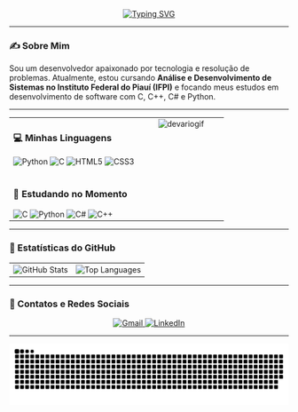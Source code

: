 <div align="center">
  <a href="https://git.io/typing-svg">
    <img src="https://readme-typing-svg.demolab.com?font=Fira+Code&weight=500&size=22&pause=1000&color=2B97FA&center=true&vCenter=true&random=false&width=524&lines=Hi+there+%F0%9F%91%8B+I'm+Marcos+Gabriel!+" alt="Typing SVG">
  </a>
</div>

---

### ✍️ Sobre Mim

<p>
  Sou um desenvolvedor apaixonado por tecnologia e resolução de problemas. Atualmente, estou cursando <strong>Análise e Desenvolvimento de Sistemas no Instituto Federal do Piauí (IFPI)</strong> e focando meus estudos em desenvolvimento de software com C, C++, C# e Python.
</p>

---

<table>
  <tr>
    <td valign="top" width="60%">
      <h3>💻 Minhas Linguagens</h3>
      <div style="display: inline-block;">
        <img align="center" alt="Python" height="40" width="50" src="https://cdn.jsdelivr.net/gh/devicons/devicon@latest/icons/python/python-original.svg" />
        <img align="center" alt="C" height="40" width="50" src="https://cdn.jsdelivr.net/gh/devicons/devicon@latest/icons/c/c-original.svg" />
        <img align="center" alt="HTML5" height="40" width="50" src="https://cdn.jsdelivr.net/gh/devicons/devicon@latest/icons/html5/html5-original.svg" />
        <img align="center" alt="CSS3" height="40" width="50" src="https://cdn.jsdelivr.net/gh/devicons/devicon@latest/icons/css3/css3-original.svg" />
      </div>
      <br><br>
      <h3>📘 Estudando no Momento</h3>
      <div style="display: inline-block;">
        <img align="center" alt="C" height="40" width="50" src="https://cdn.jsdelivr.net/gh/devicons/devicon@latest/icons/c/c-original.svg" />
        <img align="center" alt="Python" height="40" width="50" src="https://cdn.jsdelivr.net/gh/devicons/devicon@latest/icons/python/python-original.svg" />
        <img align="center" alt="C#" height="40" width="50" src="https://cdn.jsdelivr.net/gh/devicons/devicon@latest/icons/csharp/csharp-original.svg" />
        <img align="center" alt="C++" height="40" width="50" src="https://cdn.jsdelivr.net/gh/devicons/devicon@latest/icons/cplusplus/cplusplus-original.svg" />
      </div>
    </td>
    <td valign="top" width="40%" align="center">
      <img src="https://raw.githubusercontent.com/marcosgabrielms/marcosgabrielms/main/assets/devariogif.gif" alt="devariogif" width="80%" height="auto">
    </td>
  </tr>
</table>

---

### 🚀 Estatísticas do GitHub

<div align="center">
  <table>
    <tr>
      <td>
        <img align="center" height="180" src="https://github-readme-stats.vercel.app/api?username=marcosgabrielms&show_icons=true&include_all_commits=true&count_private=true&theme=merko" alt="GitHub Stats"/>
      </td>
      <td>
        <img align="center" height="180" src="https://github-readme-stats.vercel.app/api/top-langs?username=marcosgabrielms&theme=merko&layout=compact&langs_count=8&card_width=320" alt="Top Languages"/>
      </td>
    </tr>
  </table>
</div>

---

### 🔗 Contatos e Redes Sociais

<div align="center">
  <a href="mailto:marcosg64bits@gmail.com" target="_blank">
    <img src="https://img.shields.io/badge/Gmail-D14836?style=for-the-badge&logo=gmail&logoColor=white" alt="Gmail">
  </a>
  <a href="https://linkedin.com/in/[SEU-USUARIO-LINKEDIN]" target="_blank">
    <img src="https://img.shields.io/badge/LinkedIn-0077B5?style=for-the-badge&logo=linkedin&logoColor=white" alt="LinkedIn">
  </a>
</div>

---

<div align="center">
  <picture>
    <source media="(prefers-color-scheme: dark)" srcset="https://raw.githubusercontent.com/marcosgabrielms/marcosgabrielms/output/github-contribution-grid-snake-dark.svg">
    <source media="(prefers-color-scheme: light)" srcset="https://raw.githubusercontent.com/marcosgabrielms/marcosgabrielms/output/github-contribution-grid-snake-dark.svg">
    <img align="center" alt="github contribution grid snake animation" src="https://raw.githubusercontent.com/marcosgabrielms/marcosgabrielms/output/github-contribution-grid-snake.svg">
  </picture>
</div>
